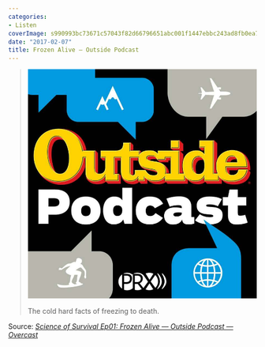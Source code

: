```yaml
---
categories:
- Listen
coverImage: s990993bc73671c57043f82d66796651abc001f1447ebbc243ad8fb0ea7863feeampw840ampuhttps3A2F2Fcdn-outside.prx_.org2Fwp-content2Fuploads2Fpowerpress2FOutside_podcast_logo.jpg
date: "2017-02-07"
title: Frozen Alive — Outside Podcast
---
```


> [![](images/s990993bc73671c57043f82d66796651abc001f1447ebbc243ad8fb0ea7863feeampw840ampuhttps3A2F2Fcdn-outside.prx_.org2Fwp-content2Fuploads2Fpowerpress2FOutside_podcast_logo.jpg)](https://overcast.fm/+GLp1DewZI)
> 
> The cold hard facts of freezing to death.

Source: _[Science of Survival Ep01: Frozen Alive — Outside Podcast — Overcast](https://www.outsideonline.com/2060546/ep01-frozen-alive)_
